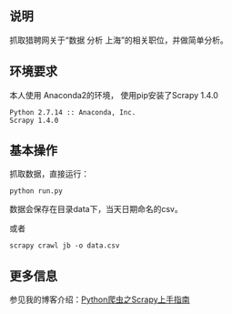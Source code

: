 ## 说明

抓取猎聘网关于“数据 分析 上海”的相关职位，并做简单分析。

## 环境要求

本人使用 Anaconda2的环境， 使用pip安装了Scrapy 1.4.0

```
Python 2.7.14 :: Anaconda, Inc.
Scrapy 1.4.0
```

## 基本操作

抓取数据，直接运行：

```
python run.py
```
数据会保存在目录data下，当天日期命名的csv。

或者

```
scrapy crawl jb -o data.csv
```

## 更多信息

参见我的博客介绍：[Python爬虫之Scrapy上手指南](http://www.fr4nk.cn/2017/11/28/scrapy-tutorial/)